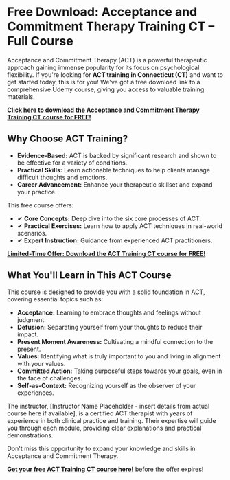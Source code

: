 # Free Download: Acceptance and Commitment Therapy Training CT – Full Course

Acceptance and Commitment Therapy (ACT) is a powerful therapeutic approach gaining immense popularity for its focus on psychological flexibility. If you're looking for **ACT training in Connecticut (CT)** and want to get started today, this is for you! We've got a free download link to a comprehensive Udemy course, giving you access to valuable training materials.

[**Click here to download the Acceptance and Commitment Therapy Training CT course for FREE!**](https://udemywork.com/acceptance-and-commitment-therapy-training-ct)

## Why Choose ACT Training?

*   **Evidence-Based:** ACT is backed by significant research and shown to be effective for a variety of conditions.
*   **Practical Skills:** Learn actionable techniques to help clients manage difficult thoughts and emotions.
*   **Career Advancement:** Enhance your therapeutic skillset and expand your practice.

This free course offers:

*   ✔ **Core Concepts:** Deep dive into the six core processes of ACT.
*   ✔ **Practical Exercises:** Learn how to apply ACT techniques in real-world scenarios.
*   ✔ **Expert Instruction:** Guidance from experienced ACT practitioners.

[**Limited-Time Offer: Download the ACT Training CT course for FREE!**](https://udemywork.com/acceptance-and-commitment-therapy-training-ct)

## What You'll Learn in This ACT Course

This course is designed to provide you with a solid foundation in ACT, covering essential topics such as:

*   **Acceptance:** Learning to embrace thoughts and feelings without judgment.
*   **Defusion:** Separating yourself from your thoughts to reduce their impact.
*   **Present Moment Awareness:** Cultivating a mindful connection to the present.
*   **Values:** Identifying what is truly important to you and living in alignment with your values.
*   **Committed Action:** Taking purposeful steps towards your goals, even in the face of challenges.
*   **Self-as-Context:** Recognizing yourself as the observer of your experiences.

The instructor, [Instructor Name Placeholder - insert details from actual course here if available], is a certified ACT therapist with years of experience in both clinical practice and training. Their expertise will guide you through each module, providing clear explanations and practical demonstrations.

Don't miss this opportunity to expand your knowledge and skills in Acceptance and Commitment Therapy.

[**Get your free ACT Training CT course here!**](https://udemywork.com/acceptance-and-commitment-therapy-training-ct) before the offer expires!
